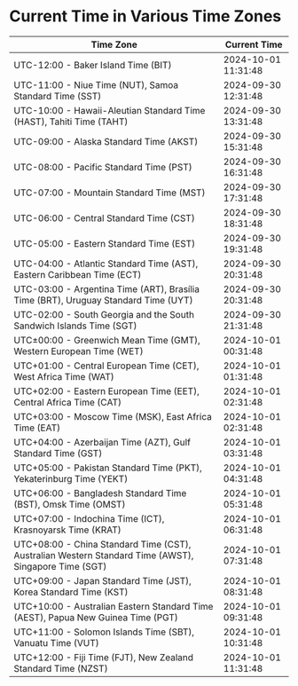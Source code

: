# Current Time in Various Time Zones

| Time Zone | Current Time |
|-----------|--------------|
| UTC-12:00 - Baker Island Time (BIT) | 2024-10-01 11:31:48 |
| UTC-11:00 - Niue Time (NUT), Samoa Standard Time (SST) | 2024-09-30 12:31:48 |
| UTC-10:00 - Hawaii-Aleutian Standard Time (HAST), Tahiti Time (TAHT) | 2024-09-30 13:31:48 |
| UTC-09:00 - Alaska Standard Time (AKST) | 2024-09-30 15:31:48 |
| UTC-08:00 - Pacific Standard Time (PST) | 2024-09-30 16:31:48 |
| UTC-07:00 - Mountain Standard Time (MST) | 2024-09-30 17:31:48 |
| UTC-06:00 - Central Standard Time (CST) | 2024-09-30 18:31:48 |
| UTC-05:00 - Eastern Standard Time (EST) | 2024-09-30 19:31:48 |
| UTC-04:00 - Atlantic Standard Time (AST), Eastern Caribbean Time (ECT) | 2024-09-30 20:31:48 |
| UTC-03:00 - Argentina Time (ART), Brasília Time (BRT), Uruguay Standard Time (UYT) | 2024-09-30 20:31:48 |
| UTC-02:00 - South Georgia and the South Sandwich Islands Time (SGT) | 2024-09-30 21:31:48 |
| UTC±00:00 - Greenwich Mean Time (GMT), Western European Time (WET) | 2024-10-01 00:31:48 |
| UTC+01:00 - Central European Time (CET), West Africa Time (WAT) | 2024-10-01 01:31:48 |
| UTC+02:00 - Eastern European Time (EET), Central Africa Time (CAT) | 2024-10-01 02:31:48 |
| UTC+03:00 - Moscow Time (MSK), East Africa Time (EAT) | 2024-10-01 02:31:48 |
| UTC+04:00 - Azerbaijan Time (AZT), Gulf Standard Time (GST) | 2024-10-01 03:31:48 |
| UTC+05:00 - Pakistan Standard Time (PKT), Yekaterinburg Time (YEKT) | 2024-10-01 04:31:48 |
| UTC+06:00 - Bangladesh Standard Time (BST), Omsk Time (OMST) | 2024-10-01 05:31:48 |
| UTC+07:00 - Indochina Time (ICT), Krasnoyarsk Time (KRAT) | 2024-10-01 06:31:48 |
| UTC+08:00 - China Standard Time (CST), Australian Western Standard Time (AWST), Singapore Time (SGT) | 2024-10-01 07:31:48 |
| UTC+09:00 - Japan Standard Time (JST), Korea Standard Time (KST) | 2024-10-01 08:31:48 |
| UTC+10:00 - Australian Eastern Standard Time (AEST), Papua New Guinea Time (PGT) | 2024-10-01 09:31:48 |
| UTC+11:00 - Solomon Islands Time (SBT), Vanuatu Time (VUT) | 2024-10-01 10:31:48 |
| UTC+12:00 - Fiji Time (FJT), New Zealand Standard Time (NZST) | 2024-10-01 11:31:48 |
